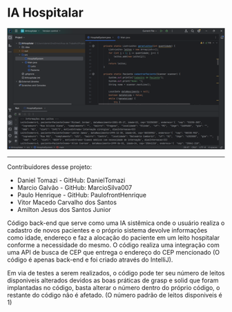 # IA Hospitalar
![Imagem demonstrando a execução do código](https://github.com/DanielTomazi/IAHospitalar/blob/main/demo-ia-cod.png)
*********
Contribuidores desse projeto:

- Daniel Tomazi - GitHub: DanielTomazi
- Marcio Galvão - GitHub: MarcioSilva007
- Paulo Henrique - GitHub: PaulofrontHenrique
- Vitor Macedo Carvalho dos Santos
- Amilton Jesus dos Santos Junior

Código back-end que serve como uma IA sistêmica onde o usuário realiza o cadastro de novos pacientes e o próprio sistema devolve informações como idade, endereço e faz a alocação do paciente em um leito hospitalar conforme a necessidade do mesmo. O código realiza uma integração com uma API de busca de CEP que entrega o endereço do CEP mencionado (O código é apenas back-end e foi criado através do IntelliJ).

Em via de testes a serem realizados, o código pode ter seu número de leitos disponiveis alterados devidos as boas práticas de grasp e solid que foram implantadas no código, basta alterar o número dentro do próprio código, o restante do código não é afetado. (O número padrão de leitos disponiveis é 1)
